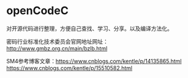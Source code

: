 # openCodeC

对开源代码进行整理，方便自己查找、学习、分享。以及编译方法化。


密码行业标准化技术委员会官网地址网址：http://www.gmbz.org.cn/main/bzlb.html

SM4参考博客文章：https://www.cnblogs.com/kentle/p/14135865.html
                https://www.cnblogs.com/kentle/p/15510582.html
                


